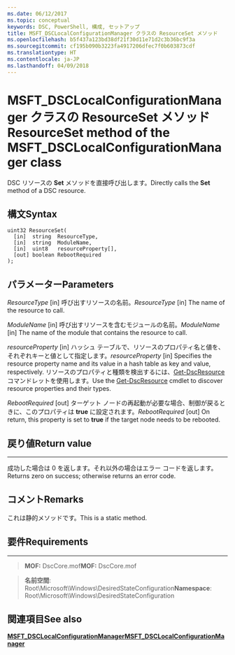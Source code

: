 ```yaml
---
ms.date: 06/12/2017
ms.topic: conceptual
keywords: DSC, PowerShell, 構成, セットアップ
title: MSFT_DSCLocalConfigurationManager クラスの ResourceSet メソッド
ms.openlocfilehash: b5f437a123bd38df21f30d11e71d2c3b36bc9f3a
ms.sourcegitcommit: cf195b090b3223fa4917206dfec7f0b603873cdf
ms.translationtype: HT
ms.contentlocale: ja-JP
ms.lasthandoff: 04/09/2018
---
```

# <a name="resourceset-method-of-the-msftdsclocalconfigurationmanager-class"></a><span data-ttu-id="86048-103">MSFT_DSCLocalConfigurationManager クラスの ResourceSet メソッド</span><span class="sxs-lookup"><span data-stu-id="86048-103">ResourceSet method of the MSFT_DSCLocalConfigurationManager class</span></span>

<span data-ttu-id="86048-104">DSC リソースの **Set** メソッドを直接呼び出します。</span><span class="sxs-lookup"><span data-stu-id="86048-104">Directly calls the **Set** method of a DSC resource.</span></span>

<a name="syntax"></a><span data-ttu-id="86048-105">構文</span><span class="sxs-lookup"><span data-stu-id="86048-105">Syntax</span></span>
------

```mof
uint32 ResourceSet(
  [in]  string  ResourceType,
  [in]  string  ModuleName,
  [in]  uint8   resourceProperty[],
  [out] boolean RebootRequired
);
```

<a name="parameters"></a><span data-ttu-id="86048-106">パラメーター</span><span class="sxs-lookup"><span data-stu-id="86048-106">Parameters</span></span>
----------

<span data-ttu-id="86048-107">*ResourceType* \[in\] 呼び出すリソースの名前。</span><span class="sxs-lookup"><span data-stu-id="86048-107">*ResourceType* \[in\] The name of the resource to call.</span></span>

<span data-ttu-id="86048-108">*ModuleName* \[in\] 呼び出すリソースを含むモジュールの名前。</span><span class="sxs-lookup"><span data-stu-id="86048-108">*ModuleName* \[in\] The name of the module that contains the resource to call.</span></span>

<span data-ttu-id="86048-109">*resourceProperty* \[in\] ハッシュ テーブルで、リソースのプロパティ名と値を、それぞれキーと値として指定します。</span><span class="sxs-lookup"><span data-stu-id="86048-109">*resourceProperty* \[in\] Specifies the resource property name and its value in a hash table as key and value, respectively.</span></span> <span data-ttu-id="86048-110">リソースのプロパティと種類を検出するには、[Get-DscResource](https://technet.microsoft.com/library/dn521625.aspx) コマンドレットを使用します。</span><span class="sxs-lookup"><span data-stu-id="86048-110">Use the [Get-DscResource](https://technet.microsoft.com/library/dn521625.aspx) cmdlet to discover resource properties and their types.</span></span>

<span data-ttu-id="86048-111">*RebootRequired* \[out\] ターゲット ノードの再起動が必要な場合、制御が戻るときに、このプロパティは **true** に設定されます。</span><span class="sxs-lookup"><span data-stu-id="86048-111">*RebootRequired* \[out\] On return, this property is set to **true** if the target node needs to be rebooted.</span></span>

## <a name="return-value"></a><span data-ttu-id="86048-112">戻り値</span><span class="sxs-lookup"><span data-stu-id="86048-112">Return value</span></span>
------------

<span data-ttu-id="86048-113">成功した場合は 0 を返します。それ以外の場合はエラー コードを返します。</span><span class="sxs-lookup"><span data-stu-id="86048-113">Returns zero on success; otherwise returns an error code.</span></span>

## <a name="remarks"></a><span data-ttu-id="86048-114">コメント</span><span class="sxs-lookup"><span data-stu-id="86048-114">Remarks</span></span>

<span data-ttu-id="86048-115">これは静的メソッドです。</span><span class="sxs-lookup"><span data-stu-id="86048-115">This is a static method.</span></span>

## <a name="requirements"></a><span data-ttu-id="86048-116">要件</span><span class="sxs-lookup"><span data-stu-id="86048-116">Requirements</span></span>
------------
><span data-ttu-id="86048-117">**MOF:** DscCore.mof</span><span class="sxs-lookup"><span data-stu-id="86048-117">**MOF:** DscCore.mof</span></span>

><span data-ttu-id="86048-118">**名前空間**: Root\Microsoft\Windows\DesiredStateConfiguration</span><span class="sxs-lookup"><span data-stu-id="86048-118">**Namespace**: Root\Microsoft\Windows\DesiredStateConfiguration</span></span>


## <a name="see-also"></a><span data-ttu-id="86048-119">関連項目</span><span class="sxs-lookup"><span data-stu-id="86048-119">See also</span></span>


[<span data-ttu-id="86048-120">**MSFT_DSCLocalConfigurationManager**</span><span class="sxs-lookup"><span data-stu-id="86048-120">**MSFT_DSCLocalConfigurationManager**</span></span>](msft-dsclocalconfigurationmanager.md)
